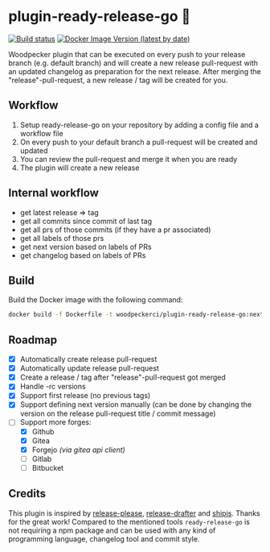 # plugin-ready-release-go :rocket:

[![Build status](https://ci.woodpecker-ci.org/api/badges/woodpecker-ci/plugin-ready-release-go/status.svg)](https://ci.woodpecker-ci.org/woodpecker-ci/plugin-ready-release-go)
[![Docker Image Version (latest by date)](https://img.shields.io/docker/v/woodpeckerci/plugin-ready-release-go?label=DockerHub%20latest%20version&sort=semver)](https://hub.docker.com/r/woodpeckerci/plugin-ready-release-go/tags)

Woodpecker plugin that can be executed on every push to your release branch (e.g. default branch) and will create a new release pull-request with an updated changelog as preparation for the next release. After merging the "release"-pull-request, a new release / tag will be created for you.

## Workflow

1. Setup ready-release-go on your repository by adding a config file and a workflow file
1. On every push to your default branch a pull-request will be created and updated
1. You can review the pull-request and merge it when you are ready
1. The plugin will create a new release

## Internal workflow

- get latest release => tag
- get all commits since commit of last tag
- get all prs of those commits (if they have a pr associated)
- get all labels of those prs
- get next version based on labels of PRs
- get changelog based on labels of PRs

## Build

Build the Docker image with the following command:

```sh
docker build -f Dockerfile -t woodpeckerci/plugin-ready-release-go:next .
```

## Roadmap

- [x] Automatically create release pull-request
- [x] Automatically update release pull-request
- [x] Create a release / tag after "release"-pull-request got merged
- [x] Handle -rc versions
- [x] Support first release (no previous tags)
- [x] Support defining next version manually (can be done by changing the version on the release pull-request title / commit message)
- [ ] Support more forges:
  - [x] Github
  - [x] Gitea
  - [x] Forgejo _(via gitea api client)_
  - [ ] Gitlab
  - [ ] Bitbucket

## Credits

This plugin is inspired by [release-please](https://github.com/googleapis/release-please), [release-drafter](https://github.com/release-drafter/release-drafter) and [shipjs](https://github.com/algolia/shipjs). Thanks for the great work! Compared to the mentioned tools `ready-release-go` is not requiring a npm package and can be used with any kind of programming language, changelog tool and commit style.
